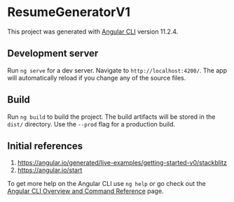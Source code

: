 # ResumeGeneratorV1

This project was generated with [Angular CLI](https://github.com/angular/angular-cli) version 11.2.4.

## Development server

Run `ng serve` for a dev server. Navigate to `http://localhost:4200/`. The app will automatically reload if you change any of the source files.

## Build

Run `ng build` to build the project. The build artifacts will be stored in the `dist/` directory. Use the `--prod` flag for a production build.

## Initial references
1. https://angular.io/generated/live-examples/getting-started-v0/stackblitz
2. https://angular.io/start

To get more help on the Angular CLI use `ng help` or go check out the [Angular CLI Overview and Command Reference](https://angular.io/cli) page.

